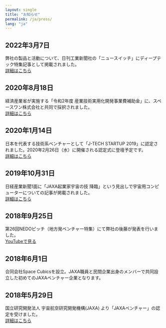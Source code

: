 ```yaml
---
layout: single
title: "お知らせ"
permalink: /ja/press/
lang: "ja"
---
```


## 2022年3月7日
弊社の製品と活動について、日刊工業新聞社の「ニュースイッチ」にディープテック特集記事として掲載されました。  
[詳細はこちら](https://newswitch.jp/p/31131)

## 2020年8月18日
経済産業省が実施する「令和2年度 産業技術実用化開発事業費補助金」に、スペースワン株式会社と共同で採択されました。  
[詳細はこちら](https://sii.or.jp/space02/decision.html)

## 2020年1月14日
日本を代表する技術系ベンチャーとして「J-TECH STARTUP 2019」に認定されました。2020年2月26日（水）に開催される認定式に登壇予定です。  
[詳細はこちら](https://www.tepweb.jp/event/j-techstartup2019/)

## 2019年10月31日
日経産業新聞1面に「JAXA起業家宇宙の技 降臨」という見出しで宇宙用コンピューターについての記事が掲載されました。  
[詳細はこちら](https://www.nikkei.com/article/DGXMZO51692990R01C19A1X11000/)

## 2018年9月25日
第26回NEDOピッチ（地方発ベンチャー特集）にて弊社の後藤が発表を行いました。  
[YouTubeで見る](https://www.youtube.com/watch?v=Zt_zESlPNQ4)

## 2018年6月1日
合同会社Space Cubicsを設立。JAXA職員と民間企業出身のメンバーで共同設立した初めてのJAXAベンチャー企業となります。

## 2018年5月29日
国立研究開発法人 宇宙航空研究開発機構(JAXA) より「JAXAベンチャー」の認定を受けました。  
[詳細はこちら](http://aerospacebiz.jaxa.jp/venture/)
